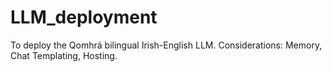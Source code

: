 # LLM_deployment
To deploy the Qomhrá bilingual Irish-English LLM. Considerations: Memory, Chat Templating, Hosting.
